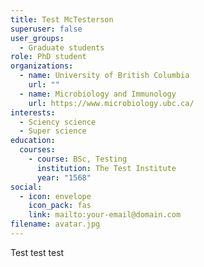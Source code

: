 ```yaml
---
title: Test McTesterson
superuser: false
user_groups:
  - Graduate students
role: PhD student
organizations:
  - name: University of British Columbia
    url: ""
  - name: Microbiology and Immunology
    url: https://www.microbiology.ubc.ca/
interests:
  - Sciency science
  - Super science
education:
  courses:
    - course: BSc, Testing
      institution: The Test Institute
      year: "1568"
social:
  - icon: envelope
    icon_pack: fas
    link: mailto:your-email@domain.com
filename: avatar.jpg
---
```

Test test test